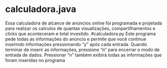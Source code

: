 # calculadora.java
Essa calculadora de alcance de anúncios online foi programada e projetada para realizar os calculos de quantas visualizações, compartilhamentos e clicks que aconteceram e total investido.
#calculadora.py
Este programa pede todas as informações do anúncio e permite que você continue inserindo informações pressionando “y” após cada entrada. Quando terminar de inserir as informações, pressione “n” para encerrar o modo de entrada de dados. Pressionar “n” também exibirá todas as informações que foram inseridas no programa
